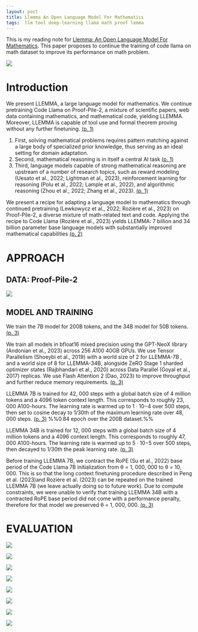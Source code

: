 ```yaml
---
layout: post
title: Llemma An Open Language Model For Mathematics
tags:  llm tool deep-learning llama math proof lemma
---
```


This is my reading note for [Llemma: An Open Language Model For Mathematics](http://arxiv.org/abs/2310.10631). This paper proposes to continue the training of code llama on math dataset to improve its performance on math problem.

![](https://raw.githubusercontent.com/zhangtemplar/zhangtemplar.github.io/master/uPic/azerbayevLlemmaOpenLanguage2023-1-x324-y162.png) 

# Introduction
We present LLEMMA, a large language model for mathematics. We continue pretraining Code Llama on Proof-Pile-2, a mixture of scientific papers, web data containing mathematics, and mathematical code, yielding LLEMMA. Moreover, LLEMMA is capable of tool use and formal theorem proving without any further finetuning. [(p. 1)](zotero://open-pdf/library/items/6PP9LFYN?page=1&annotation=68YL7JFB)

1. First, solving mathematical problems requires pattern matching against a large body of specialized prior knowledge, thus serving as an ideal setting for domain adaptation. 
2. Second, mathematical reasoning is in itself a central AI task [(p. 1)](zotero://open-pdf/library/items/6PP9LFYN?page=1&annotation=GXJJ6ZUU)
3. Third, language models capable of strong mathematical reasoning are upstream of a number of research topics, such as reward modeling (Uesato et al., 2022; Lightman et al., 2023), reinforcement learning for reasoning (Polu et al., 2022; Lample et al., 2022), and algorithmic reasoning (Zhou et al., 2022; Zhang et al., 2023). [(p. 1)](zotero://open-pdf/library/items/6PP9LFYN?page=1&annotation=XSRT3J35)

We present a recipe for adapting a language model to mathematics through continued pretraining (Lewkowycz et al., 2022; Rozière et al., 2023) on Proof-Pile-2, a diverse mixture of math-related text and code. Applying the recipe to Code Llama (Rozière et al., 2023) yields LLEMMA: 7 billion and 34 billion parameter base language models with substantially improved mathematical capabilities [(p. 2)](zotero://open-pdf/library/items/6PP9LFYN?page=2&annotation=ZQG6JEP8)

# APPROACH
## DATA: Proof-Pile-2
![](https://raw.githubusercontent.com/zhangtemplar/zhangtemplar.github.io/master/uPic/azerbayevLlemmaOpenLanguage2023-2-x106-y248.png) 

## MODEL AND TRAINING
We train the 7B model for 200B tokens, and the 34B model for 50B tokens. [(p. 3)](zotero://open-pdf/library/items/6PP9LFYN?page=3&annotation=AZJBLEGZ)

We train all models in bfloat16 mixed precision using the GPT-NeoX library (Andonian et al., 2023) across 256 A100 40GB GPUs. We use Tensor Parallelism (Shoeybi et al., 2019) with a world size of 2 for LLEMMA-7B , and a world size of 8 for LLEMMA-34B, alongside ZeRO Stage 1 sharded optimizer states (Rajbhandari et al., 2020) across Data Parallel (Goyal et al., 2017) replicas. We use Flash Attention 2 (Dao, 2023) to improve throughput and further reduce memory requirements. [(p. 3)](zotero://open-pdf/library/items/6PP9LFYN?page=3&annotation=T6JM82QQ)

LLEMMA 7B is trained for 42, 000 steps with a global batch size of 4 million tokens and a 4096 token context length. This corresponds to roughly 23, 000 A100-hours. The learning rate is warmed up to 1 · 10−4 over 500 steps, then set to cosine decay to 1/30th of the maximum learning rate over 48, 000 steps. [(p. 3)](zotero://open-pdf/library/items/6PP9LFYN?page=3&annotation=BTAGBNRW)
%%0.84 epoch over the 200B dataset.%%

LLEMMA 34B is trained for 12, 000 steps with a global batch size of 4 million tokens and a 4096 context length. This corresponds to roughly 47, 000 A100-hours. The learning rate is warmed up to 5 · 10−5 over 500 steps, then decayed to 1/30th the peak learning rate. [(p. 3)](zotero://open-pdf/library/items/6PP9LFYN?page=3&annotation=GQHJSHFG)

Before training LLEMMA 7B, we contract the RoPE (Su et al., 2022) base period of the Code Llama 7B initialization from θ = 1, 000, 000 to θ = 10, 000. This is so that the long context finetuning procedure described in Peng et al. (2023)and Rozière et al. (2023) can be repeated on the trained LLEMMA 7B (we leave actually doing so to future work). Due to compute constraints, we were unable to verify that training LLEMMA 34B with a contracted RoPE base period did not come with a performance penalty, therefore for that model we preserved θ = 1, 000, 000. [(p. 3)](zotero://open-pdf/library/items/6PP9LFYN?page=3&annotation=VZTCPR4J)

# EVALUATION
![](https://raw.githubusercontent.com/zhangtemplar/zhangtemplar.github.io/master/uPic/azerbayevLlemmaOpenLanguage2023-4-x103-y132.png) 

![](https://raw.githubusercontent.com/zhangtemplar/zhangtemplar.github.io/master/uPic/azerbayevLlemmaOpenLanguage2023-5-x94-y417.png) 

![](https://raw.githubusercontent.com/zhangtemplar/zhangtemplar.github.io/master/uPic/azerbayevLlemmaOpenLanguage2023-5-x102-y239.png) 

![](https://raw.githubusercontent.com/zhangtemplar/zhangtemplar.github.io/master/uPic/azerbayevLlemmaOpenLanguage2023-6-x167-y604.png) 

![](https://raw.githubusercontent.com/zhangtemplar/zhangtemplar.github.io/master/uPic/azerbayevLlemmaOpenLanguage2023-6-x104-y109.png) 

![](https://raw.githubusercontent.com/zhangtemplar/zhangtemplar.github.io/master/uPic/azerbayevLlemmaOpenLanguage2023-7-x103-y318.png) 

![](https://raw.githubusercontent.com/zhangtemplar/zhangtemplar.github.io/master/uPic/azerbayevLlemmaOpenLanguage2023-8-x107-y229.png) 

![](https://raw.githubusercontent.com/zhangtemplar/zhangtemplar.github.io/master/uPic/azerbayevLlemmaOpenLanguage2023-8-x332-y64.png) 
